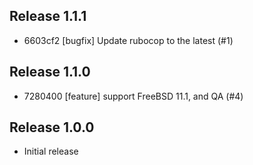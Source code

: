 ## Release 1.1.1

* 6603cf2 [bugfix] Update rubocop to the latest (#1)

## Release 1.1.0

* 7280400 [feature] support FreeBSD 11.1, and QA (#4)

## Release 1.0.0

* Initial release
